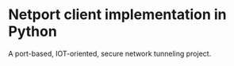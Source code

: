 # Netport client implementation in Python
A port-based, IOT-oriented, secure network tunneling project.
